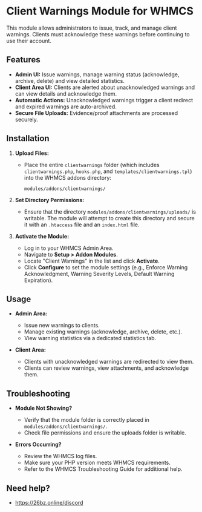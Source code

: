 # Client Warnings Module for WHMCS

This module allows administrators to issue, track, and manage client warnings. Clients must acknowledge these warnings before continuing to use their account.

## Features

- **Admin UI:** Issue warnings, manage warning status (acknowledge, archive, delete) and view detailed statistics.
- **Client Area UI:** Clients are alerted about unacknowledged warnings and can view details and acknowledge them.
- **Automatic Actions:** Unacknowledged warnings trigger a client redirect and expired warnings are auto-archived.
- **Secure File Uploads:** Evidence/proof attachments are processed securely.

## Installation

1. **Upload Files:**

   - Place the entire `clientwarnings` folder (which includes `clientwarnings.php`, `hooks.php`, and `templates/clientwarnings.tpl`) into the WHMCS addons directory:
     ```
     modules/addons/clientwarnings/
     ```

2. **Set Directory Permissions:**

   - Ensure that the directory `modules/addons/clientwarnings/uploads/` is writable. The module will attempt to create this directory and secure it with an `.htaccess` file and an `index.html` file.

3. **Activate the Module:**
   - Log in to your WHMCS Admin Area.
   - Navigate to **Setup > Addon Modules**.
   - Locate "Client Warnings" in the list and click **Activate**.
   - Click **Configure** to set the module settings (e.g., Enforce Warning Acknowledgment, Warning Severity Levels, Default Warning Expiration).

## Usage

- **Admin Area:**

  - Issue new warnings to clients.
  - Manage existing warnings (acknowledge, archive, delete, etc.).
  - View warning statistics via a dedicated statistics tab.

- **Client Area:**
  - Clients with unacknowledged warnings are redirected to view them.
  - Clients can review warnings, view attachments, and acknowledge them.

## Troubleshooting

- **Module Not Showing?**

  - Verify that the module folder is correctly placed in `modules/addons/clientwarnings/`.
  - Check file permissions and ensure the uploads folder is writable.

- **Errors Occurring?**
  - Review the WHMCS log files.
  - Make sure your PHP version meets WHMCS requirements.
  - Refer to the WHMCS Troubleshooting Guide for additional help.

## Need help?

- https://26bz.online/discord
